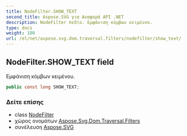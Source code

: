 ```yaml
---
title: NodeFilter.SHOW_TEXT
second_title: Aspose.SVG για Αναφορά API .NET
description: NodeFilter πεδίο. Εμφάνιση κόμβων κειμένου.
type: docs
weight: 180
url: /el/net/aspose.svg.dom.traversal.filters/nodefilter/show_text/
---
```

## NodeFilter.SHOW_TEXT field

Εμφάνιση κόμβων κειμένου.

```csharp
public const long SHOW_TEXT;
```

### Δείτε επίσης

* class [NodeFilter](../)
* χώρος ονομάτων [Aspose.Svg.Dom.Traversal.Filters](../../nodefilter/)
* συνέλευση [Aspose.SVG](../../../)


